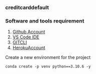 ### creditcarddefault

### Software and tools requirement

1. [Github Account](https://github.com)
2. [VS Code IDE](https:/code.visualstudio.com/)
3. [GITCLI](https://git-scm.com/book/en/v2/Getting-Started-The-Command-Line)
4. [HerokuAccount](https://heroku.com)

Create a new environment for the project

```
conda create -p venv python==3.10.6 -y 
```